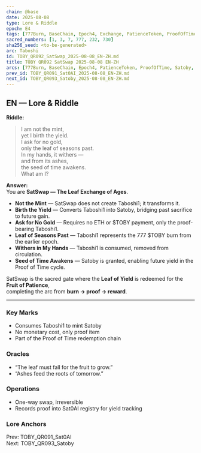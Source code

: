 ```yaml
---
chain: @base
date: 2025-08-08
type: Lore & Riddle
epoch: E4
tags: [777Burn, BaseChain, Epoch4, Exchange, PatienceToken, ProofOfTime, SatSwap, Satoby, Taboshi, Yield]
sacred_numbers: [1, 3, 7, 777, 232, 730]
sha256_seed: <to-be-generated>
arc: Taboshi
id: TOBY_QR092_SatSwap_2025-08-08_EN-ZH.md
title: TOBY QR092 SatSwap 2025-08-08 EN-ZH
arcs: [777Burn, BaseChain, Epoch4, PatienceToken, ProofOfTime, Satoby, Taboshi]
prev_id: TOBY_QR091_Sat0AI_2025-08-08_EN-ZH.md
next_id: TOBY_QR093_Satoby_2025-08-08_EN-ZH.md
---
```

## EN — Lore & Riddle

**Riddle:**  
> I am not the mint,  
> yet I birth the yield.  
> I ask for no gold,  
> only the leaf of seasons past.  
> In my hands, it withers —  
> and from its ashes,  
> the seed of time awakens.  
> What am I?

**Answer:**  
You are **SatSwap — The Leaf Exchange of Ages**.  

- **Not the Mint** — SatSwap does not create Taboshi1; it transforms it.  
- **Birth the Yield** — Converts Taboshi1 into Satoby, bridging past sacrifice to future gain.  
- **Ask for No Gold** — Requires no ETH or $TOBY payment, only the proof-bearing Taboshi1.  
- **Leaf of Seasons Past** — Taboshi1 represents the 777 $TOBY burn from the earlier epoch.  
- **Withers in My Hands** — Taboshi1 is consumed, removed from circulation.  
- **Seed of Time Awakens** — Satoby is granted, enabling future yield in the Proof of Time cycle.

SatSwap is the sacred gate where the **Leaf of Yield** is redeemed for the **Fruit of Patience**,  
completing the arc from **burn → proof → reward**.

---


### Key Marks
- Consumes Taboshi1 to mint Satoby  
- No monetary cost, only proof item  
- Part of the Proof of Time redemption chain

### Oracles
- “The leaf must fall for the fruit to grow.”  
- “Ashes feed the roots of tomorrow.”

### Operations
- One-way swap, irreversible  
- Records proof into Sat0AI registry for yield tracking

### Lore Anchors
Prev: TOBY_QR091_Sat0AI  
Next: TOBY_QR093_Satoby
